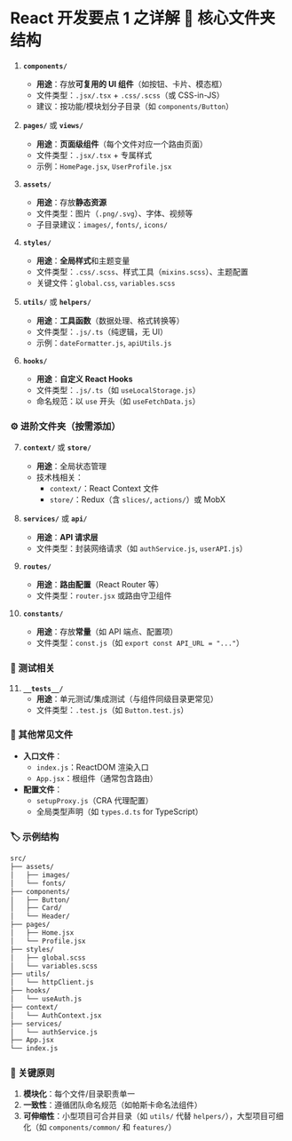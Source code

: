 # React 开发要点 1 之详解 📁 核心文件夹结构

1. **`components/`**

   - **用途**：存放**可复用的 UI 组件**（如按钮、卡片、模态框）
   - 文件类型：`.jsx/.tsx` + `.css/.scss`（或 CSS-in-JS）
   - 建议：按功能/模块划分子目录（如 `components/Button`）

2. **`pages/`** 或 **`views/`**

   - **用途**：**页面级组件**（每个文件对应一个路由页面）
   - 文件类型：`.jsx/.tsx` + 专属样式
   - 示例：`HomePage.jsx`, `UserProfile.jsx`

3. **`assets/`**

   - **用途**：存放**静态资源**
   - 文件类型：图片（`.png/.svg`）、字体、视频等
   - 子目录建议：`images/`, `fonts/`, `icons/`

4. **`styles/`**

   - **用途**：**全局样式**和主题变量
   - 文件类型：`.css/.scss`、样式工具（`mixins.scss`）、主题配置
   - 关键文件：`global.css`, `variables.scss`

5. **`utils/`** 或 **`helpers/`**

   - **用途**：**工具函数**（数据处理、格式转换等）
   - 文件类型：`.js/.ts`（纯逻辑，无 UI）
   - 示例：`dateFormatter.js`, `apiUtils.js`

6. **`hooks/`**
   - **用途**：**自定义 React Hooks**
   - 文件类型：`.js/.ts`（如 `useLocalStorage.js`）
   - 命名规范：以 `use` 开头（如 `useFetchData.js`）

### ⚙️ 进阶文件夹（按需添加）

7. **`context/`** 或 **`store/`**

   - **用途**：全局状态管理
   - 技术栈相关：
     - `context/`：React Context 文件
     - `store/`：Redux（含 `slices/`, `actions/`）或 MobX

8. **`services/`** 或 **`api/`**

   - **用途**：**API 请求层**
   - 文件类型：封装网络请求（如 `authService.js`, `userAPI.js`）

9. **`routes/`**

   - **用途**：**路由配置**（React Router 等）
   - 文件类型：`router.jsx` 或路由守卫组件

10. **`constants/`**
    - **用途**：存放**常量**（如 API 端点、配置项）
    - 文件类型：`const.js`（如 `export const API_URL = "..."`）

### 🧪 测试相关

11. **`__tests__/`**
    - **用途**：单元测试/集成测试（与组件同级目录更常见）
    - 文件类型：`.test.js`（如 `Button.test.js`）

### 📂 其他常见文件

- **入口文件**：
  - `index.js`：ReactDOM 渲染入口
  - `App.jsx`：根组件（通常包含路由）
- **配置文件**：
  - `setupProxy.js`（CRA 代理配置）
  - 全局类型声明（如 `types.d.ts` for TypeScript）

### 🏷️ 示例结构

```bash
src/
├── assets/
│   ├── images/
│   └── fonts/
├── components/
│   ├── Button/
│   ├── Card/
│   └── Header/
├── pages/
│   ├── Home.jsx
│   └── Profile.jsx
├── styles/
│   ├── global.scss
│   └── variables.scss
├── utils/
│   └── httpClient.js
├── hooks/
│   └── useAuth.js
├── context/
│   └── AuthContext.jsx
├── services/
│   └── authService.js
├── App.jsx
└── index.js
```

### 📌 关键原则

1. **模块化**：每个文件/目录职责单一
2. **一致性**：遵循团队命名规范（如帕斯卡命名法组件）
3. **可伸缩性**：小型项目可合并目录（如 `utils/` 代替 `helpers/`），大型项目可细化（如 `components/common/` 和 `features/`）
